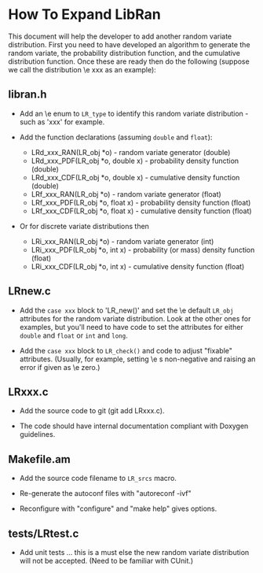 How To Expand LibRan
====================

This document will help the developer to add another random variate
distribution.  First you need to have developed an algorithm to
generate the random variate, the probability distribution function,
and the cumulative distribution function.  Once these are ready then
do the following (suppose we call the distribution \e xxx as an example):

libran.h
--------
* Add an \e enum to `LR_type` to identify this random variate distribution -
such as 'xxx' for example.

* Add the function declarations (assuming `double` and `float`):
  - LRd_xxx_RAN(LR_obj *o)	- random variate generator (double)
  - LRd_xxx_PDF(LR_obj *o, double x) - probability density function (double)
  - LRd_xxx_CDF(LR_obj *o, double x) - cumulative density function (double)
  - LRf_xxx_RAN(LR_obj *o)	- random variate generator (float)
  - LRf_xxx_PDF(LR_obj *o, float x) - probability density function (float)
  - LRf_xxx_CDF(LR_obj *o, float x) - cumulative density function (float)

* Or for discrete variate distributions then
  - LRi_xxx_RAN(LR_obj *o)	- random variate generator (int)
  - LRi_xxx_PDF(LR_obj *o, int x) - probability (or mass) density function (float)
  - LRi_xxx_CDF(LR_obj *o, int x) - cumulative density function (float)

LRnew.c
-------
* Add the `case xxx` block to 'LR_new()' and set the \e default `LR_obj`
attributes for the random variate distribution.
Look at the other ones for examples, but you'll need to
have code to set the attributes for either `double` and `float` or
`int` and `long`.

* Add the `case xxx` block to `LR_check()` and code to adjust "fixable"
attributes.  (Usually, for example,
setting \e s non-negative and raising an error if given as \e zero.)

LRxxx.c
-------
* Add the source code to git (git add LRxxx.c).

* The code should have internal documentation compliant with Doxygen
guidelines.

Makefile.am
-----------
* Add the source code filename to `LR_srcs` macro.

* Re-generate the autoconf files with "autoreconf -ivf"

* Reconfigure with "configure" and "make help" gives options.

tests/LRtest.c
--------------

* Add unit tests ... this is a must else the new random variate
distribution will not be accepted.  (Need to be familiar with CUnit.)

